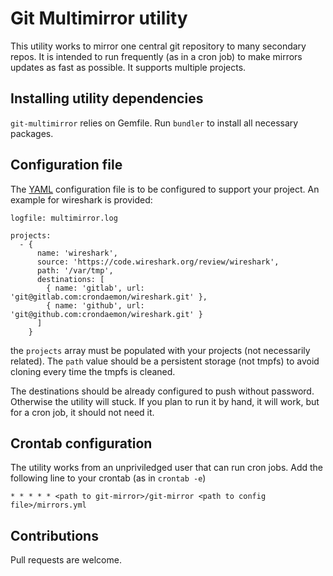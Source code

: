 # Git Multimirror utility

This utility works to mirror one central git repository to many secondary repos. It is intended to run frequently (as in a cron job) to make mirrors updates as fast as possible. It supports multiple projects.

## Installing utility dependencies

`git-multimirror` relies on Gemfile. Run `bundler` to install all necessary packages.

## Configuration file

The [YAML](http://yaml.org/) configuration file is to be configured to support your project. An example for wireshark is provided:

```
logfile: multimirror.log

projects:
  - { 
      name: 'wireshark',
      source: 'https://code.wireshark.org/review/wireshark',
      path: '/var/tmp',
      destinations: [
        { name: 'gitlab', url: 'git@gitlab.com:crondaemon/wireshark.git' },
        { name: 'github', url: 'git@github.com:crondaemon/wireshark.git' }
      ]
    }
```

the `projects` array must be populated with your projects (not necessarily related). The `path` value should be a persistent storage (not tmpfs) to avoid cloning every time the tmpfs is cleaned.

The destinations should be already configured to push without password. Otherwise the utility will stuck. If you plan to run it by hand, it will work, but for a cron job, it should not need it.

## Crontab configuration

The utility works from an unpriviledged user that can run cron jobs. Add the following line to your crontab (as in `crontab -e`)

```
* * * * * <path to git-mirror>/git-mirror <path to config file>/mirrors.yml
```

## Contributions

Pull requests are welcome.
